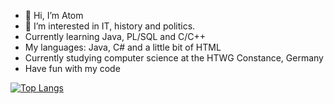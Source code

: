 - 👋 Hi, I’m Atom
- 👀 I’m interested in IT, history and politics.
- Currently learning Java, PL/SQL and C/C++
- My languages: Java, C# and a little bit of HTML
- Currently studying computer science at the HTWG Constance, Germany
- Have fun with my code

[![Top Langs](https://github-readme-stats.vercel.app/api/top-langs/?username=Atomarverseucht)](https://github.com/anuraghazra/github-readme-stats)
